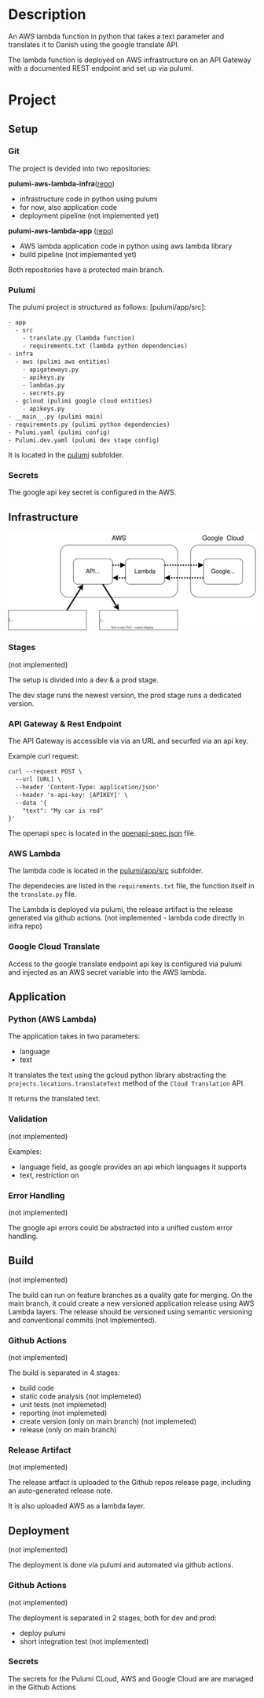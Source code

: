 # Description

An AWS lambda function in python that takes a text parameter and translates it to Danish using the google translate API.

The lambda function is deployed on AWS infrastructure on an API Gateway with a documented REST endpoint and set up via pulumi.

# Project

## Setup

### Git

The project is devided into two repositories:

**pulumi-aws-lambda-infra**([repo](https://github.com/JavaanseHZ/pulumi-aws-lambda-infra))
- infrastructure code in python using pulumi
- for now, also application code
- deployment pipeline (not implemented yet)

**pulumi-aws-lambda-app** ([repo](https://github.com/JavaanseHZ/pulumi-aws-lambda-app))
- AWS lambda application code in python using aws lambda library
- build pipeline (not implemented yet)

Both repositories have a protected main branch.

### Pulumi

The pulumi project is structured as follows: [pulumi/app/src]:
```
- app
  - src
    - translate.py (lambda function)
    - requirements.txt (lambda python dependencies)
- infra
  - aws (pulimi aws entities)
    - apigateways.py
    - apikeys.py
    - lambdas.py
    - secrets.py
  - gcloud (pulimi google cloud entities)
    - apikeys.py 
- __main__.py (pulimi main)
- requirements.py (pulimi python dependencies)
- Pulumi.yaml (pulimi config)
- Pulumi.dev.yaml (pulumi dev stage config)
```
It is located in the [pulumi](https://github.com/JavaanseHZ/pulumi-aws-lamda-infra/tree/main/pulumi/) subfolder.

### Secrets

The google api key secret is configured in the AWS.

## Infrastructure

![infra-](infra.drawio.svg)

### Stages
(not implemented)

The setup is divided into a dev & a prod stage.

The dev stage runs the newest version, the prod stage runs a dedicated version.

### API Gateway & Rest Endpoint

The API Gateway is accessible via via an URL and securfed via an api key.

Example curl request:
```
curl --request POST \
  --url [URL] \
  --header 'Content-Type: application/json' 
  --header 'x-api-key: [APIKEY]' \
  --data '{
	"text": "My car is red"
}'
```

The openapi spec is located in the [openapi-spec.json](https://github.com/JavaanseHZ/pulumi-aws-lamda-infra/blob/main/openapi-spec.json) file.


### AWS Lambda

The lambda code is located in the [pulumi/app/src](https://github.com/JavaanseHZ/pulumi-aws-lamda-infra/tree/main/pulumi/app/src) subfolder.

The dependecies are listed in the ```requirements.txt``` file, the function itself in the ```translate.py``` file.

The Lambda is deployed via pulumi, the release artifact is the release generated via github actions. (not implemented - lambda code directly in infra repo)

### Google Cloud Translate

Access to the google translate endpoint api key is configured via pulumi and injected as an AWS secret variable into the AWS lambda.

## Application

### Python (AWS Lambda)

The application takes in two parameters:
- language
- text

It translates the text using the gcloud python library abstracting the ```projects.locations.translateText``` method of the ```Cloud Translation``` API.

It returns the translated text.


### Validation

(not implemented)

Examples:
- language field, as google provides an api which languages it supports
- text, restriction on 

### Error Handling

(not implemented)

The google api errors could be abstracted into a unified custom error handling.

## Build

(not implemented)

The build can run on feature branches as a quality gate for merging.
On the main branch, it could create a new versioned application release using AWS Lambda layers.
The release should be versioned using semantic versioning and conventional commits (not implemented).

### Github Actions

(not implemented)

The build is separated in 4 stages:

- build code
- static code analysis (not implemeted)
- unit tests  (not implemeted)
- reporting (not implemeted)
- create version (only on main branch) (not implemeted)
- release (only on main branch)

### Release Artifact

(not implemented)

The release artfact is uploaded to the Github repos release page, including an auto-generated release note.

It is also uploaded AWS as a lambda layer.

## Deployment

(not implemented)

The deployment is done via pulumi and automated via github actions.

### Github Actions

(not implemented)

The deployment is separated in 2 stages, both for dev and prod:

- deploy pulumi
- short integration test (not implemented)

### Secrets

The secrets for the Pulumi CLoud, AWS and Google Cloud are are managed in the Github Actions
